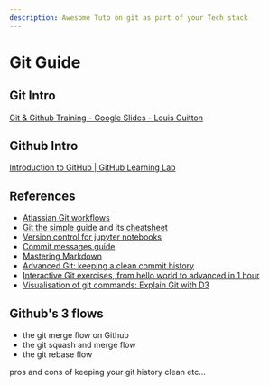 ```yaml
---
description: Awesome Tuto on git as part of your Tech stack
---
```


# Git Guide

## Git Intro

[Git & Github Training - Google Slides - Louis Guitton](https://docs.google.com/presentation/d/1rcdoeD2IR0IrABQt6WQu_KA1hbtc8Cy-UN2dSunjW5g/edit?usp=sharing)

## Github Intro

[Introduction to GitHub | GitHub Learning Lab](https://lab.github.com/githubtraining/introduction-to-github)

## References

- [Atlassian Git workflows](https://www.atlassian.com/git/tutorials/comparing-workflows)
- [Git the simple guide](https://rogerdudler.github.io/git-guide/) and its [cheatsheet](https://rogerdudler.github.io/git-guide/files/git_cheat_sheet.pdf)
- [Version control for jupyter notebooks](https://towardsdatascience.com/version-control-for-jupyter-notebook-3e6cef13392d)
- [Commit messages guide](https://github.com/RomuloOliveira/commit-messages-guide)
- [Mastering Markdown](https://guides.github.com/features/mastering-markdown/)
- [Advanced Git: keeping a clean commit history](https://about.gitlab.com/2018/06/07/keeping-git-commit-history-clean/)
- [Interactive Git exercises, from hello world to advanced in 1 hour](https://gitexercises.fracz.com/)
- [Visualisation of git commands: Explain Git with D3](https://onlywei.github.io/explain-git-with-d3/)

## Github's 3 flows

- the git merge flow on Github
- the git squash and merge flow
- the git rebase flow

pros and cons of keeping your git history clean etc...
